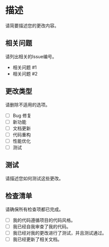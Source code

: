 # 描述

请简要描述您的更改内容。

## 相关问题

请列出相关的Issue编号。

- 相关问题 #1
- 相关问题 #2

## 更改类型

请删除不适用的选项。

- [ ] Bug 修复
- [ ] 新功能
- [ ] 文档更新
- [ ] 代码重构
- [ ] 性能优化
- [ ] 测试

## 测试

请描述您如何测试这些更改。

## 检查清单

请确保所有检查项都已完成。

- [ ] 我的代码遵循项目的代码风格。
- [ ] 我已经自我审查了我的代码。
- [ ] 我已经对我的更改进行了测试，并且测试通过。
- [ ] 我已经更新了相关文档。
